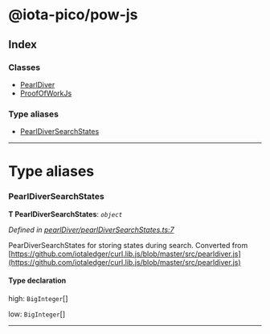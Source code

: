 


#  @iota-pico/pow-js

## Index

### Classes

* [PearlDiver](classes/pearldiver.md)
* [ProofOfWorkJs](classes/proofofworkjs.md)


### Type aliases

* [PearlDiverSearchStates](#pearldiversearchstates)



---
# Type aliases
<a id="pearldiversearchstates"></a>

###  PearlDiverSearchStates

**Τ PearlDiverSearchStates**:  *`object`* 

*Defined in [pearlDiver/pearlDiverSearchStates.ts:7](https://github.com/iotaeco/iota-pico-pow-js/blob/b67d664/src/pearlDiver/pearlDiverSearchStates.ts#L7)*



PearDiverSearchStates for storing states during search. Converted from [https://github.com/iotaledger/curl.lib.js/blob/master/src/pearldiver.js](https://github.com/iotaledger/curl.lib.js/blob/master/src/pearldiver.js)

#### Type declaration




 high: `BigInteger`[]






 low: `BigInteger`[]







___


